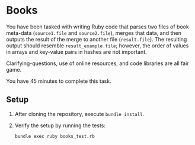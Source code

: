 Books
=====

You have been tasked with writing Ruby code that parses two files of book meta-data (`source1.file` and `source2.file`), merges that data, and then outputs the result of the merge to another file (`result.file`). The resulting output should resemble `result_example.file`; however, the  order of values in arrays and key-value pairs in hashes are not important.

Clarifying-questions, use of online resources, and code libraries are all fair game.

You have 45 minutes to complete this task.

## Setup

1. After cloning the repository, execute `bundle install`.
	
2. Verify the setup by running the tests:

	`bundle exec ruby books_test.rb`